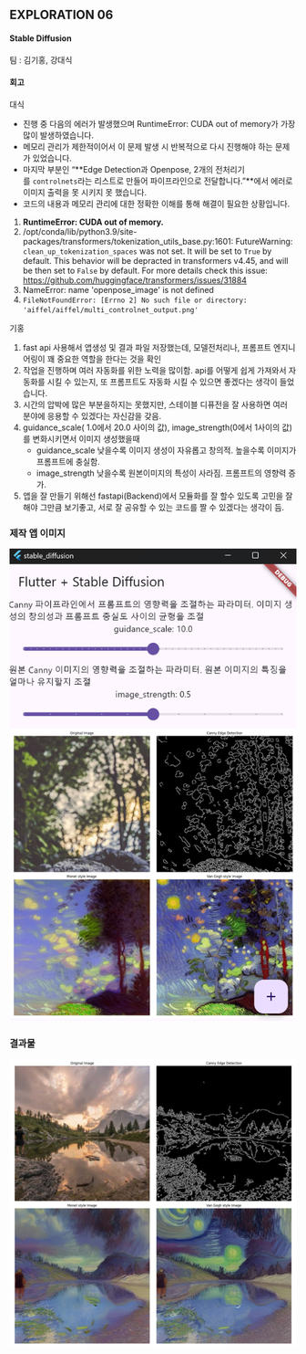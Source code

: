 ## EXPLORATION 06

#### Stable Diffusion 

팀 : 김기홍, 강대식

#### 회고

대식

- 진행 중 다음의 에러가 발생했으며 RuntimeError: CUDA out of memory가 가장 많이 발생하였습니다.
- 메모리 관리가 제한적이어서 이 문제 발생 시 반복적으로 다시 진행해야 하는 문제가 있었습니다.
- 마지막 부분인 “**Edge Detection과 Openpose, 2개의 전처리기를 `controlnets`라는 리스트로 만들어 파이프라인으로 전달합니다.”**에서 에러로 이미지 출력을 못 시키지 못 했습니다.  
- 코드의 내용과 메모리 관리에 대한 정확한 이해를 통해 해결이 필요한 상황입니다.

1. **RuntimeError: CUDA out of memory.** 
2. /opt/conda/lib/python3.9/site-packages/transformers/tokenization_utils_base.py:1601: FutureWarning: `clean_up_tokenization_spaces` was not set. It will be set to `True` by default. This behavior will be depracted in transformers v4.45, and will be then set to `False` by default. For more details check this issue: https://github.com/huggingface/transformers/issues/31884
3. NameError: name 'openpose_image' is not defined
4. `FileNotFoundError: [Errno 2] No such file or directory: 'aiffel/aiffel/multi_controlnet_output.png'`

기홍

1. fast api 사용해서 앱생성 및 결과 파일 저장했는데, 모델전처리나, 프롬프트 엔지니어링이 꽤 중요한 역할을 한다는 것을 확인
2. 작업을 진행하며 여러 자동화를 위한 노력을 많이함. api를 어떻게 쉽게 가져와서 자동화를 시킬 수 있는지, 또 프롬프트도 자동화 시킬 수 있으면 좋겠다는 생각이 들었습니다.
3. 시간의 압박에 많은 부분을하지는 못했지만, 스테이블 디퓨전을 잘 사용하면 여러 분야에 응용할 수 있겠다는 자신감을 갖음. 
4. guidance_scale( 1.0에서 20.0 사이의 값), image_strength(0에서 1사이의 값) 를 변화시키면서 이미지 생성했을때 
    - guidance_scale 낮을수록 이미지 생성이 자유롭고 창의적. 높을수록 이미지가 프롬프트에 충실함.
    - image_strength 낮을수록 원본이미지의 특성이 사라짐. 프롬프트의 영향력 증가.
5. 앱을 잘 만들기 위해선 fastapi(Backend)에서 모듈화를 잘 할수 있도록 고민을 잘 해야 그만큼 보기좋고, 서로 잘 공유할 수 있는 코드를 짤 수 있겠다는 생각이 듬.

### 제작 앱 이미지

![alt text](image.png)


### 결과물

![alt text](my_plot_20240827_171247.png)

